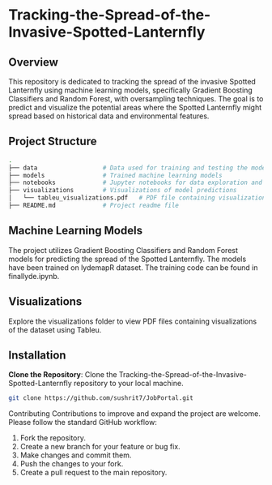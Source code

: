 # Tracking-the-Spread-of-the-Invasive-Spotted-Lanternfly


## Overview

This repository is dedicated to tracking the spread of the invasive Spotted Lanternfly using machine learning models, specifically Gradient Boosting Classifiers and Random Forest, with oversampling techniques. The goal is to predict and visualize the potential areas where the Spotted Lanternfly might spread based on historical data and environmental features.

## Project Structure

```bash
.
├── data                  # Data used for training and testing the models
├── models                # Trained machine learning models
├── notebooks             # Jupyter notebooks for data exploration and model training
├── visualizations        # Visualizations of model predictions
│   └── tableu_visualizations.pdf   # PDF file containing visualizations
├── README.md             # Project readme file

```
## Machine Learning Models
The project utilizes Gradient Boosting Classifiers and Random Forest models for predicting the spread of the Spotted Lanternfly. The models have been trained on lydemapR dataset. The training code can be found in finallyde.ipynb.

## Visualizations
Explore the visualizations folder to view PDF files containing visualizations of the dataset using Tableu.

## Installation

 **Clone the Repository**: Clone the Tracking-the-Spread-of-the-Invasive-Spotted-Lanternfly repository to your local machine.

   ```bash
   git clone https://github.com/sushrit7/JobPortal.git
   ```
Contributing
Contributions to improve and expand the project are welcome. Please follow the standard GitHub workflow:

1. Fork the repository.
2. Create a new branch for your feature or bug fix.
3. Make changes and commit them.
4. Push the changes to your fork.
5. Create a pull request to the main repository.
